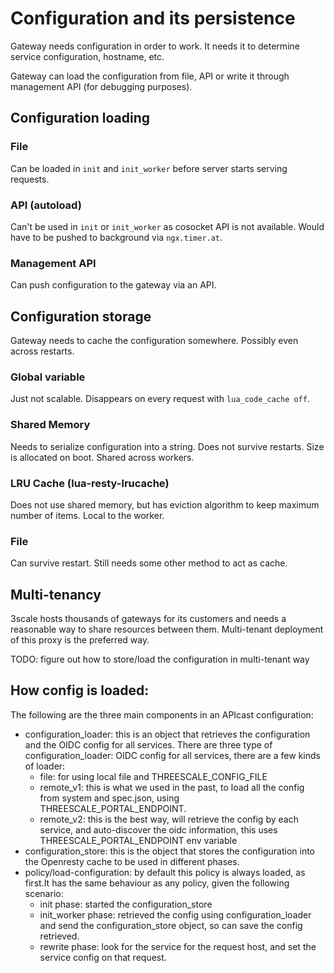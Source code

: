 # Configuration and its persistence

Gateway needs configuration in order to work. It needs it to determine service configuration, hostname, etc.

Gateway can load the configuration from file, API or write it through management API (for debugging purposes).

## Configuration loading

### File

Can be loaded in `init` and `init_worker` before server starts serving requests. 

### API (autoload)

Can't be used in `init` or `init_worker` as cosocket API is not available. Would have to be pushed to background via `ngx.timer.at`.

### Management API

Can push configuration to the gateway via an API. 

## Configuration storage

Gateway needs to cache the configuration somewhere. Possibly even across restarts.

### Global variable

Just not scalable. Disappears on every request with `lua_code_cache off`.

### Shared Memory

Needs to serialize configuration into a string. Does not survive restarts. Size is allocated on boot. Shared across workers.

### LRU Cache (lua-resty-lrucache)

Does not use shared memory, but has eviction algorithm to keep maximum number of items. Local to the worker.

### File

Can survive restart. Still needs some other method to act as cache.

## Multi-tenancy

3scale hosts thousands of gateways for its customers and needs a reasonable way to share resources between them. Multi-tenant deployment of this proxy is the preferred way.

TODO: figure out how to store/load the configuration in multi-tenant way


## How config is loaded:

The following are the three main components in an APIcast configuration:

- configuration_loader: this is an object that retrieves the configuration and the
OIDC config for all services. There are three type of configuration_loader:
  OIDC config for all services, there are a few kinds of loader:
    - file: for using local file and THREESCALE_CONFIG_FILE
    - remote_v1: this is what we used in the past, to load all the config from
      system and spec.json, using THREESCALE_PORTAL_ENDPOINT.
    - remote_v2: this is the best way, will retrieve the config by each service,
      and auto-discover the oidc information, this uses
      THREESCALE_PORTAL_ENDPOINT env variable
- configuration_store: this is the object that stores the configuration into
  the Openresty cache to be used in different phases.
- policy/load-configuration: by default this policy is always loaded, as
  first.It has the same behaviour as any policy, given the following scenario:
    - init phase: started the configuration_store
    - init_worker phase: retrieved the config using configuration_loader and send the
      configuration_store object, so can save the config retrieved.
    - rewrite phase: look for the service for the request host, and set the
      service config on that request.

